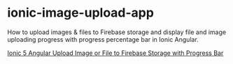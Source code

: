 # ionic-image-upload-app
How to upload images &amp; files to Firebase storage and display file and image uploading progress with progress percentage bar in Ionic Angular.

[Ionic 5 Angular Upload Image or File to Firebase Storage with Progress Bar](https://www.remotestack.io/ionic-upload-image-to-firebase-storage-with-progress-bar/)
